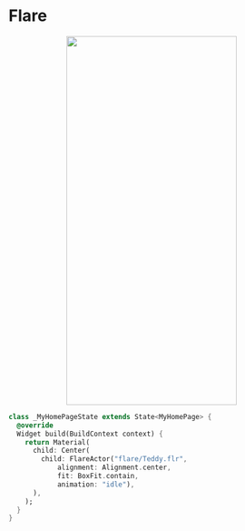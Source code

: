 # Flare
<p align="center">
<img src="https://docs.google.com/uc?id=18gnZn8IBZS9noe_7LA0COiQ5yWPVqfBu" height="649" width="300">
</p>

```dart
class _MyHomePageState extends State<MyHomePage> {
  @override
  Widget build(BuildContext context) {
    return Material(
      child: Center(
        child: FlareActor("flare/Teddy.flr",
            alignment: Alignment.center,
            fit: BoxFit.contain,
            animation: "idle"),
      ),
    );
  }
}
```
